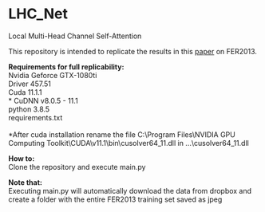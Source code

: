 # LHC_Net
Local Multi-Head Channel Self-Attention

This repository is intended to replicate the results in this [paper](https://www.dropbox.com/s/ltqykplbjk6ks3g/Rev4.pdf?dl=1) on FER2013.

**Requirements for full replicability: <br />**
Nvidia Geforce GTX-1080ti <br />
Driver 457.51 <br />
Cuda 11.1.1 <br />*
CuDNN v8.0.5 - 11.1 <br />
python 3.8.5 <br />
requirements.txt
<br />
<br />
*After cuda installation rename the file C:\Program Files\NVIDIA GPU Computing Toolkit\CUDA\v11.1\bin\cusolver64_11.dll in ...\cusolver64_11.dll

**How to:<br />**
Clone the repository and execute main.py


**Note that:<br />**
Executing main.py will automatically download the data from dropbox and create a folder with the entire FER2013 training set saved as jpeg
